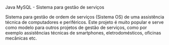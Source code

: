 Java MySQL - Sistema para gestão de serviços

Sistema para gestão de ordem de serviços (Sistema OS) de uma assistência técnica de computadores e periféricos. Este projeto é muito popular e serve como modelo para outros projetos de gestão de serviços, como por exemplo assistências técnicas de smartphones, eletrodomésticos, oficinas mecânicas etc.
